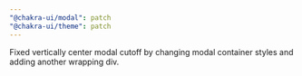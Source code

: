 ```yaml
---
"@chakra-ui/modal": patch
"@chakra-ui/theme": patch
---
```


Fixed vertically center modal cutoff by changing modal container styles and
adding another wrapping div.
